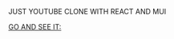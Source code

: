 JUST YOUTUBE CLONE WITH REACT AND MUI

<a href="https://astudios.netlify.app/" target="_blank">GO AND SEE IT:</a>

